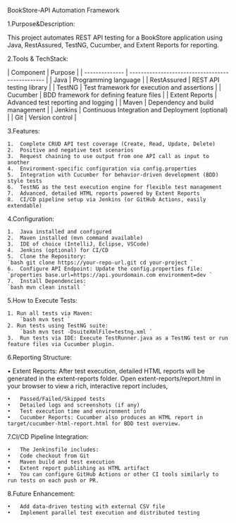 BookStore-API Automation Framework

1.Purpose&Description:

This project automates REST API testing for a BookStore application using Java, RestAssured, TestNG, Cucumber, and Extent Reports for reporting. 


2.Tools & TechStack:

| Component | Purpose | | -------------- | ------------------------------------------------ | | Java | Programming language | | RestAssured | REST API testing library | | TestNG | Test framework for execution and assertions | | Cucumber | BDD framework for defining feature files | | Extent Reports | Advanced test reporting and logging | | Maven | Dependency and build management | | Jenkins | Continuous Integration and Deployment (optional) | | Git | Version control |

3.Features:

    1.	Complete CRUD API test coverage (Create, Read, Update, Delete)
    2.	Positive and negative test scenarios
    3.	Request chaining to use output from one API call as input to another
    4.	Environment-specific configuration via config.properties
    5.	Integration with Cucumber for behavior-driven development (BDD) style tests
    6.	TestNG as the test execution engine for flexible test management
    7.	Advanced, detailed HTML reports powered by Extent Reports
    8.	CI/CD pipeline setup via Jenkins (or GitHub Actions, easily extendable)


4.Configuration:

    1.	Java installed and configured
    2.	Maven installed (mvn command available)
    3.	IDE of choice (IntelliJ, Eclipse, VSCode)
    4.	Jenkins (optional) for CI/CD
    5.	Clone the Repository: 
    `bash git clone https://your-repo-url.git cd your-project `
    6.	Configure API Endpoint: Update the config.properties file: 
    `properties base.url=https://api.yourdomain.com environment=dev `
    7.	Install Dependencies: 
    `bash mvn clean install `


5.How to Execute Tests:

    1. Run all tests via Maven: 
        `bash mvn test `
    2. Run tests using TestNG suite: 
        `bash mvn test -DsuiteXmlFile=testng.xml `
    3.	Run tests via IDE: Execute TestRunner.java as a TestNG test or run feature files via Cucumber plugin.


6.Reporting Structure:

•	Extent Reports: After test execution, detailed HTML reports will be generated in the extent-reports folder. Open extent-reports/report.html in your browser to view a rich, interactive report includes,

    •	Passed/Failed/Skipped tests
    •	Detailed logs and screenshots (if any)
    •	Test execution time and environment info
    •	Cucumber Reports: Cucumber also produces an HTML report in target/cucumber-html-report.html for BDD test overview.


7.CI/CD Pipeline Integration:

    •	The Jenkinsfile includes:
    •	Code checkout from Git
    •	Maven build and test execution
    •	Extent report publishing as HTML artifact
    •	You can configure GitHub Actions or other CI tools similarly to run tests on each push or PR.


8.Future Enhancement:

    •	Add data-driven testing with external CSV file
    •	Implement parallel test execution and distributed testing
